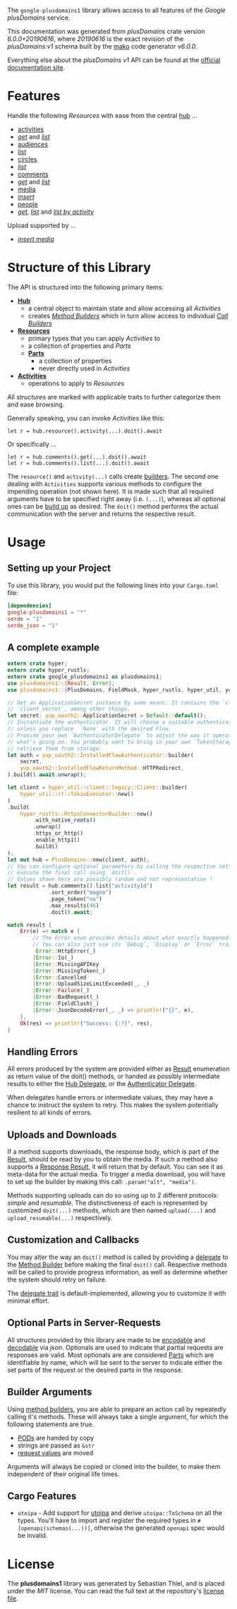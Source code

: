 <!---
DO NOT EDIT !
This file was generated automatically from 'src/generator/templates/api/README.md.mako'
DO NOT EDIT !
-->
The `google-plusdomains1` library allows access to all features of the *Google plusDomains* service.

This documentation was generated from *plusDomains* crate version *6.0.0+20190616*, where *20190616* is the exact revision of the *plusDomains:v1* schema built by the [mako](http://www.makotemplates.org/) code generator *v6.0.0*.

Everything else about the *plusDomains* *v1* API can be found at the
[official documentation site](https://developers.google.com/+/domains/).
# Features

Handle the following *Resources* with ease from the central [hub](https://docs.rs/google-plusdomains1/6.0.0+20190616/google_plusdomains1/PlusDomains) ...

* [activities](https://docs.rs/google-plusdomains1/6.0.0+20190616/google_plusdomains1/api::Activity)
 * [*get*](https://docs.rs/google-plusdomains1/6.0.0+20190616/google_plusdomains1/api::ActivityGetCall) and [*list*](https://docs.rs/google-plusdomains1/6.0.0+20190616/google_plusdomains1/api::ActivityListCall)
* [audiences](https://docs.rs/google-plusdomains1/6.0.0+20190616/google_plusdomains1/api::Audience)
 * [*list*](https://docs.rs/google-plusdomains1/6.0.0+20190616/google_plusdomains1/api::AudienceListCall)
* [circles](https://docs.rs/google-plusdomains1/6.0.0+20190616/google_plusdomains1/api::Circle)
 * [*list*](https://docs.rs/google-plusdomains1/6.0.0+20190616/google_plusdomains1/api::CircleListCall)
* [comments](https://docs.rs/google-plusdomains1/6.0.0+20190616/google_plusdomains1/api::Comment)
 * [*get*](https://docs.rs/google-plusdomains1/6.0.0+20190616/google_plusdomains1/api::CommentGetCall) and [*list*](https://docs.rs/google-plusdomains1/6.0.0+20190616/google_plusdomains1/api::CommentListCall)
* [media](https://docs.rs/google-plusdomains1/6.0.0+20190616/google_plusdomains1/api::Media)
 * [*insert*](https://docs.rs/google-plusdomains1/6.0.0+20190616/google_plusdomains1/api::MediaInsertCall)
* [people](https://docs.rs/google-plusdomains1/6.0.0+20190616/google_plusdomains1/api::Person)
 * [*get*](https://docs.rs/google-plusdomains1/6.0.0+20190616/google_plusdomains1/api::PersonGetCall), [*list*](https://docs.rs/google-plusdomains1/6.0.0+20190616/google_plusdomains1/api::PersonListCall) and [*list by activity*](https://docs.rs/google-plusdomains1/6.0.0+20190616/google_plusdomains1/api::PersonListByActivityCall)


Upload supported by ...

* [*insert media*](https://docs.rs/google-plusdomains1/6.0.0+20190616/google_plusdomains1/api::MediaInsertCall)



# Structure of this Library

The API is structured into the following primary items:

* **[Hub](https://docs.rs/google-plusdomains1/6.0.0+20190616/google_plusdomains1/PlusDomains)**
    * a central object to maintain state and allow accessing all *Activities*
    * creates [*Method Builders*](https://docs.rs/google-plusdomains1/6.0.0+20190616/google_plusdomains1/common::MethodsBuilder) which in turn
      allow access to individual [*Call Builders*](https://docs.rs/google-plusdomains1/6.0.0+20190616/google_plusdomains1/common::CallBuilder)
* **[Resources](https://docs.rs/google-plusdomains1/6.0.0+20190616/google_plusdomains1/common::Resource)**
    * primary types that you can apply *Activities* to
    * a collection of properties and *Parts*
    * **[Parts](https://docs.rs/google-plusdomains1/6.0.0+20190616/google_plusdomains1/common::Part)**
        * a collection of properties
        * never directly used in *Activities*
* **[Activities](https://docs.rs/google-plusdomains1/6.0.0+20190616/google_plusdomains1/common::CallBuilder)**
    * operations to apply to *Resources*

All *structures* are marked with applicable traits to further categorize them and ease browsing.

Generally speaking, you can invoke *Activities* like this:

```Rust,ignore
let r = hub.resource().activity(...).doit().await
```

Or specifically ...

```ignore
let r = hub.comments().get(...).doit().await
let r = hub.comments().list(...).doit().await
```

The `resource()` and `activity(...)` calls create [builders][builder-pattern]. The second one dealing with `Activities`
supports various methods to configure the impending operation (not shown here). It is made such that all required arguments have to be
specified right away (i.e. `(...)`), whereas all optional ones can be [build up][builder-pattern] as desired.
The `doit()` method performs the actual communication with the server and returns the respective result.

# Usage

## Setting up your Project

To use this library, you would put the following lines into your `Cargo.toml` file:

```toml
[dependencies]
google-plusdomains1 = "*"
serde = "1"
serde_json = "1"
```

## A complete example

```Rust
extern crate hyper;
extern crate hyper_rustls;
extern crate google_plusdomains1 as plusdomains1;
use plusdomains1::{Result, Error};
use plusdomains1::{PlusDomains, FieldMask, hyper_rustls, hyper_util, yup_oauth2};

// Get an ApplicationSecret instance by some means. It contains the `client_id` and
// `client_secret`, among other things.
let secret: yup_oauth2::ApplicationSecret = Default::default();
// Instantiate the authenticator. It will choose a suitable authentication flow for you,
// unless you replace  `None` with the desired Flow.
// Provide your own `AuthenticatorDelegate` to adjust the way it operates and get feedback about
// what's going on. You probably want to bring in your own `TokenStorage` to persist tokens and
// retrieve them from storage.
let auth = yup_oauth2::InstalledFlowAuthenticator::builder(
    secret,
    yup_oauth2::InstalledFlowReturnMethod::HTTPRedirect,
).build().await.unwrap();

let client = hyper_util::client::legacy::Client::builder(
    hyper_util::rt::TokioExecutor::new()
)
.build(
    hyper_rustls::HttpsConnectorBuilder::new()
        .with_native_roots()
        .unwrap()
        .https_or_http()
        .enable_http1()
        .build()
);
let mut hub = PlusDomains::new(client, auth);
// You can configure optional parameters by calling the respective setters at will, and
// execute the final call using `doit()`.
// Values shown here are possibly random and not representative !
let result = hub.comments().list("activityId")
             .sort_order("magna")
             .page_token("no")
             .max_results(46)
             .doit().await;

match result {
    Err(e) => match e {
        // The Error enum provides details about what exactly happened.
        // You can also just use its `Debug`, `Display` or `Error` traits
         Error::HttpError(_)
        |Error::Io(_)
        |Error::MissingAPIKey
        |Error::MissingToken(_)
        |Error::Cancelled
        |Error::UploadSizeLimitExceeded(_, _)
        |Error::Failure(_)
        |Error::BadRequest(_)
        |Error::FieldClash(_)
        |Error::JsonDecodeError(_, _) => println!("{}", e),
    },
    Ok(res) => println!("Success: {:?}", res),
}

```
## Handling Errors

All errors produced by the system are provided either as [Result](https://docs.rs/google-plusdomains1/6.0.0+20190616/google_plusdomains1/common::Result) enumeration as return value of
the doit() methods, or handed as possibly intermediate results to either the
[Hub Delegate](https://docs.rs/google-plusdomains1/6.0.0+20190616/google_plusdomains1/common::Delegate), or the [Authenticator Delegate](https://docs.rs/yup-oauth2/*/yup_oauth2/trait.AuthenticatorDelegate.html).

When delegates handle errors or intermediate values, they may have a chance to instruct the system to retry. This
makes the system potentially resilient to all kinds of errors.

## Uploads and Downloads
If a method supports downloads, the response body, which is part of the [Result](https://docs.rs/google-plusdomains1/6.0.0+20190616/google_plusdomains1/common::Result), should be
read by you to obtain the media.
If such a method also supports a [Response Result](https://docs.rs/google-plusdomains1/6.0.0+20190616/google_plusdomains1/common::ResponseResult), it will return that by default.
You can see it as meta-data for the actual media. To trigger a media download, you will have to set up the builder by making
this call: `.param("alt", "media")`.

Methods supporting uploads can do so using up to 2 different protocols:
*simple* and *resumable*. The distinctiveness of each is represented by customized
`doit(...)` methods, which are then named `upload(...)` and `upload_resumable(...)` respectively.

## Customization and Callbacks

You may alter the way an `doit()` method is called by providing a [delegate](https://docs.rs/google-plusdomains1/6.0.0+20190616/google_plusdomains1/common::Delegate) to the
[Method Builder](https://docs.rs/google-plusdomains1/6.0.0+20190616/google_plusdomains1/common::CallBuilder) before making the final `doit()` call.
Respective methods will be called to provide progress information, as well as determine whether the system should
retry on failure.

The [delegate trait](https://docs.rs/google-plusdomains1/6.0.0+20190616/google_plusdomains1/common::Delegate) is default-implemented, allowing you to customize it with minimal effort.

## Optional Parts in Server-Requests

All structures provided by this library are made to be [encodable](https://docs.rs/google-plusdomains1/6.0.0+20190616/google_plusdomains1/common::RequestValue) and
[decodable](https://docs.rs/google-plusdomains1/6.0.0+20190616/google_plusdomains1/common::ResponseResult) via *json*. Optionals are used to indicate that partial requests are responses
are valid.
Most optionals are are considered [Parts](https://docs.rs/google-plusdomains1/6.0.0+20190616/google_plusdomains1/common::Part) which are identifiable by name, which will be sent to
the server to indicate either the set parts of the request or the desired parts in the response.

## Builder Arguments

Using [method builders](https://docs.rs/google-plusdomains1/6.0.0+20190616/google_plusdomains1/common::CallBuilder), you are able to prepare an action call by repeatedly calling it's methods.
These will always take a single argument, for which the following statements are true.

* [PODs][wiki-pod] are handed by copy
* strings are passed as `&str`
* [request values](https://docs.rs/google-plusdomains1/6.0.0+20190616/google_plusdomains1/common::RequestValue) are moved

Arguments will always be copied or cloned into the builder, to make them independent of their original life times.

[wiki-pod]: http://en.wikipedia.org/wiki/Plain_old_data_structure
[builder-pattern]: http://en.wikipedia.org/wiki/Builder_pattern
[google-go-api]: https://github.com/google/google-api-go-client

## Cargo Features

* `utoipa` - Add support for [utoipa](https://crates.io/crates/utoipa) and derive `utoipa::ToSchema` on all
the types. You'll have to import and register the required types in `#[openapi(schemas(...))]`, otherwise the
generated `openapi` spec would be invalid.


# License
The **plusdomains1** library was generated by Sebastian Thiel, and is placed
under the *MIT* license.
You can read the full text at the repository's [license file][repo-license].

[repo-license]: https://github.com/Byron/google-apis-rsblob/main/LICENSE.md

